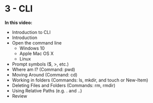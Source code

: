 # 3 - CLI

**In this video:**

- Introduction to CLI
- Introduction
- Open the command line
  - Windows 10
  - Apple Mac OS X
  - Linux
- Prompt symbols ($, >, etc.)
- Where am I? (Command: pwd)
- Moving Around (Command: cd)
- Working in folders (Commands: ls, mkdir, and touch or New-Item)
- Deleting Files and Folders (Commands: rm, rmdir)
- Using Relative Paths (e.g. . and ..)
- Review

